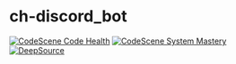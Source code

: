 # ch-discord_bot
[![CodeScene Code Health](https://codescene.io/projects/12943/status-badges/code-health)](https://codescene.io/projects/12943)
[![CodeScene System Mastery](https://codescene.io/projects/12943/status-badges/system-mastery)](https://codescene.io/projects/12943)  
[![DeepSource](https://deepsource.io/gh/OB-UNISA/ch-discord_bot.svg/?label=active+issues&show_trend=true&token=HyxAsUEqoQ7c_t07VU1qUz_P)](https://deepsource.io/gh/OB-UNISA/ch-discord_bot/?ref=repository-badge)
